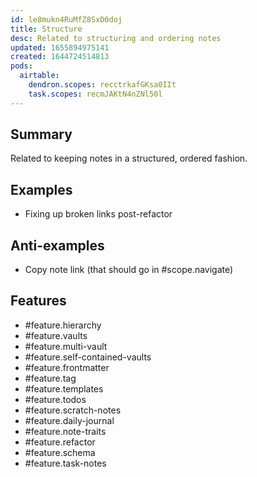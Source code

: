 ```yaml
---
id: le8mukn4RuMfZ8SxD0doj
title: Structure
desc: Related to structuring and ordering notes
updated: 1655894975141
created: 1644724514813
pods:
  airtable:
    dendron.scopes: recctrkafGKsa0IIt
    task.scopes: recmJAKtN4nZNl50l
---
```


## Summary

Related to keeping notes in a structured, ordered fashion. 


## Examples

- Fixing up broken links post-refactor

## Anti-examples

- Copy note link (that should go in #scope.navigate)

## Features

- #feature.hierarchy
- #feature.vaults
- #feature.multi-vault
- #feature.self-contained-vaults
- #feature.frontmatter
- #feature.tag
- #feature.templates
- #feature.todos
- #feature.scratch-notes
- #feature.daily-journal
- #feature.note-traits
- #feature.refactor
- #feature.schema
- #feature.task-notes